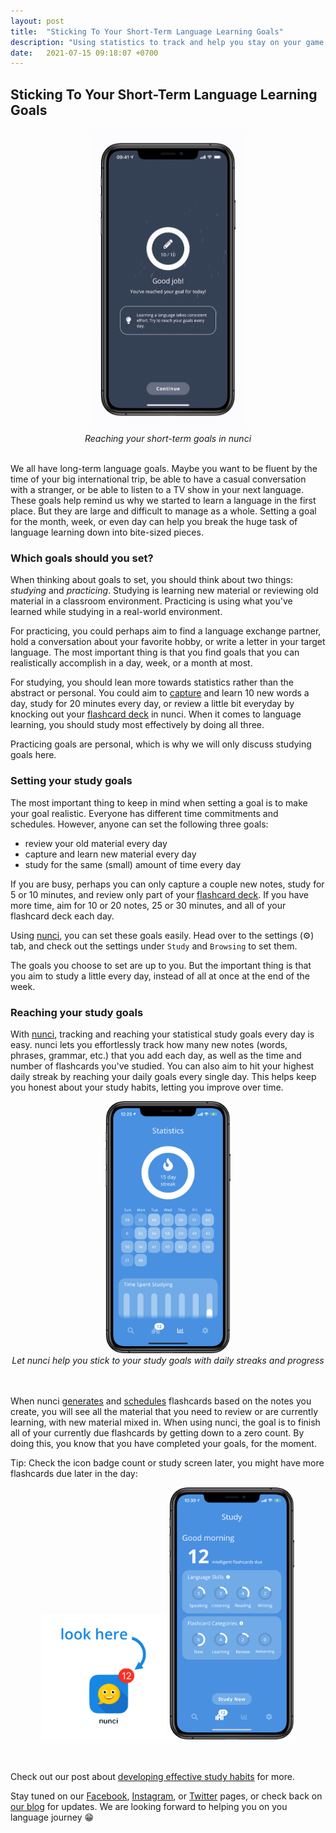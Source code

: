 ```yaml
---
layout: post
title:  "Sticking To Your Short-Term Language Learning Goals"
description: "Using statistics to track and help you stay on your game."
date:   2021-07-15 09:18:07 +0700
---
```


## Sticking To Your Short-Term Language Learning Goals

<div style="text-align:center">
<img id="blog-img" src="/images/note-input-goal-reached.gif" width="250px"/>
<br>
<em>Reaching your short-term goals in nunci</em>
</div>
<br>

We all have long-term language goals. Maybe you want to be fluent by the time of your big international trip, be able to have a casual conversation with a stranger, or be able to listen to a TV show in your next language. These goals help remind us why we started to learn a language in the first place. But they are large and difficult to manage as a whole. Setting a goal for the month, week, or even day can help you break the huge task of language learning down into bite-sized pieces.

### Which goals should you set?

When thinking about goals to set, you should think about two things: *studying* and *practicing*. Studying is learning new material or reviewing old material in a classroom environment. Practicing is using what you've learned while studying in a real-world environment.

For practicing, you could perhaps aim to find a language exchange partner, hold a conversation about your favorite hobby, or write a letter in your target language. The most important thing is that you find goals that you can realistically accomplish in a day, week, or a month at most.

For studying, you should lean more towards statistics rather than the abstract or personal. You could aim to [capture](https://nunci.app/2021/06/27/what-does-capturing-your-language-mean.html) and learn 10 new words a day, study for 20 minutes every day, or review a little bit everyday by knocking out your [flashcard deck](https://nunci.app/2021/07/01/generating-intelligent-language-flashcards-with-nunci.html) in nunci. When it comes to language learning, you should study most effectively by doing all three.

Practicing goals are personal, which is why we will only discuss studying goals here.

### Setting your study goals

The most important thing to keep in mind when setting a goal is to make your goal realistic. Everyone has different time commitments and schedules. However, anyone can set the following three goals:

* review your old material every day
* capture and learn new material every day
* study for the same (small) amount of time every day

If you are busy, perhaps you can only capture a couple new notes, study for 5 or 10 minutes, and review only part of your [flashcard deck](https://nunci.app/2021/07/01/generating-intelligent-language-flashcards-with-nunci.html). If you have more time, aim for 10 or 20 notes, 25 or 30 minutes, and all of your flashcard deck each day.

Using [nunci](https://nunci.app), you can set these goals easily. Head over to the settings (⚙️) tab, and check out the settings under `Study` and `Browsing` to set them.

The goals you choose to set are up to you. But the important thing is that you aim to study a little every day, instead of all at once at the end of the week.

### Reaching your study goals

With [nunci](https://nunci.app), tracking and reaching your statistical study goals every day is easy. nunci lets you effortlessly track how many new notes (words, phrases, grammar, etc.) that you add each day, as well as the time and number of flashcards you've studied. You can also aim to hit your highest daily streak by reaching your daily goals every single day. This helps keep you honest about your study habits, letting you improve over time.

<div style="text-align:center">
<img id="blog-img" src="/images/statistics-screen-streaks.png" width="200px"/>
<br>
<em>Let nunci help you stick to your study goals with daily streaks and progress</em>
</div>
<br>
<br>

When nunci [generates](https://nunci.app/2021/07/01/generating-intelligent-language-flashcards-with-nunci.html) and [schedules](https://nunci.app/2021/06/23/what-is-spaced-repetition.html) flashcards based on the notes you create, you will see all the material that you need to review or are currently learning, with new material mixed in. When using nunci, the goal is to finish all of your currently due flashcards by getting down to a zero count. By doing this, you know that you have completed your goals, for the moment.

Tip: Check the icon badge count or study screen later, you might have more flashcards due later in the day:

<div style="text-align:center">
<img src="/images/app-icon-ios-look.png" width="200px"/>
<img src="/images/study-screen-flashcards-due.png" width="200px"/>
<br>
</div>
<br>
<br>

Check out our post about [developing effective study habits](https://nunci.app/2021/07/05/developing-effective-study-habits.html) for more.

Stay tuned on our [Facebook](https://www.facebook.com/nunci-113432470463274), [Instagram](https://www.instagram.com/nunci.app/), or [Twitter](https://www.twitter.com/AppNunci/) pages, or check back on [our blog](https://nunci.app/blog) for updates. We are looking forward to helping you on you language journey 😁